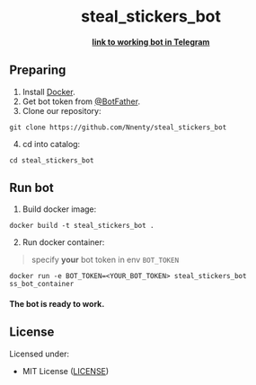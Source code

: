 <h1 align="center">steal_stickers_bot</h1>
<div align="center">
<h4><a href="https://t.me/steal_stickers_bot">link to working bot in Telegram</a>
</div>

<h2>Preparing</h2>

1. Install [Docker](https://docs.docker.com/get-docker/).
2. Get bot token from [@BotFather](https://t.me/BotFather).
3. Clone our repository:
```
git clone https://github.com/Nnenty/steal_stickers_bot
```
4. cd into catalog:
```
cd steal_stickers_bot
```

<h2>Run bot</h2>

1. Build docker image:
```
docker build -t steal_stickers_bot .
```
2. Run docker container:
> specify <b>your</b> bot token in env `BOT_TOKEN`
```
docker run -e BOT_TOKEN=<YOUR_BOT_TOKEN> steal_stickers_bot ss_bot_container
```

<h4>
<strong>The bot is ready to work.</strong>
</h4>

<h2>License</h2>

Licensed under:
- MIT License ([LICENSE](./LICENSE))
